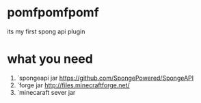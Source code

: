 pomfpomfpomf
============
its my first spong api plugin

what you need
=============
1. `spongeapi jar  https://github.com/SpongePowered/SpongeAPI  
2. `forge jar http://files.minecraftforge.net/
3. `minecaraft sever jar  

